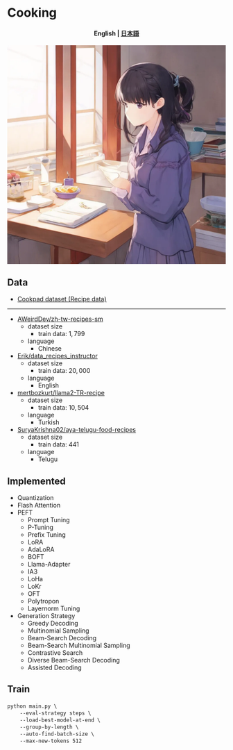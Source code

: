 # Cooking

<h4 align="center">
    <p>
        <b>English</b> | 
        <a href='https://github.com/Natu-ja/cook/blob/main/README_ja.md'>日本語</a>
    </p>
</h4>

<img src='image.webp' style="display: block; margin: auto;">

## Data
- [Cookpad dataset (Recipe data)](https://www.nii.ac.jp/dsc/idr/cookpad/)
---
- [AWeirdDev/zh-tw-recipes-sm](https://huggingface.co/datasets/AWeirdDev/zh-tw-recipes-sm)
    - dataset size
        - train data: $1,799$
    - language
        - Chinese
- [Erik/data_recipes_instructor](https://huggingface.co/datasets/Erik/data_recipes_instructor)
    - dataset size
        - train data: $20,000$
    - language
        - English
- [mertbozkurt/llama2-TR-recipe](https://huggingface.co/datasets/mertbozkurt/llama2-TR-recipe)
    - dataset size
        - train data: $10,504$
    - language
        - Turkish
- [SuryaKrishna02/aya-telugu-food-recipes](https://huggingface.co/datasets/SuryaKrishna02/aya-telugu-food-recipes)
    - dataset size
        - train data: $441$
    - language
        - Telugu

## Implemented
- Quantization
- Flash Attention
- PEFT
    - Prompt Tuning
    - P-Tuning
    - Prefix Tuning
    - LoRA
    - AdaLoRA
    - BOFT
    - Llama-Adapter
    - IA3
    - LoHa
    - LoKr
    - OFT
    - Polytropon
    - Layernorm Tuning
- Generation Strategy
    - Greedy Decoding
    - Multinomial Sampling
    - Beam-Search Decoding
    - Beam-Search Multinomial Sampling
    - Contrastive Search
    - Diverse Beam-Search Decoding
    - Assisted Decoding

## Train

```
python main.py \
    --eval-strategy steps \
    --load-best-model-at-end \
    --group-by-length \
    --auto-find-batch-size \
    --max-new-tokens 512
```